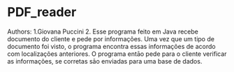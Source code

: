 # PDF_reader

Authors:
1.Giovana Puccini 
2.
Esse programa feito em Java recebe documento do cliente e pede por informações. Uma vez que um tipo de documento foi visto, o programa encontra essas informações de acordo com localizações anteriores. O programa entāo pede para o cliente verificar as informações, se corretas sāo enviadas para uma base de dados. 
